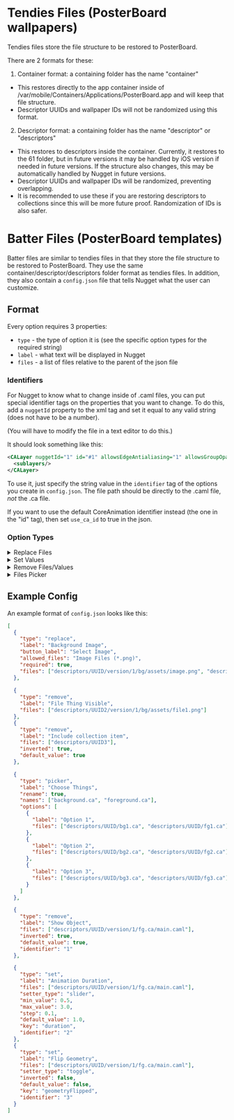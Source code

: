 # Tendies Files (PosterBoard wallpapers)
Tendies files store the file structure to be restored to PosterBoard.

There are 2 formats for these:
1. Container format: a containing folder has the name "container"
  - This restores directly to the app container inside of /var/mobile/Containers/Applications/PosterBoard.app and will keep that file structure.
  - Descriptor UUIDs and wallpaper IDs will not be randomized using this format.
2. Descriptor format: a containing folder has the name "descriptor" or "descriptors"
  - This restores to descriptors inside the container. Currently, it restores to the 61 folder, but in future versions it may be handled by iOS version if needed in future versions. If the structure also changes, this may be automatically handled by Nugget in future versions.
  - Descriptor UUIDs and wallpaper IDs will be randomized, preventing overlapping.
  - It is recommended to use these if you are restoring descriptors to collections since this will be more future proof. Randomization of IDs is also safer.

# Batter Files (PosterBoard templates)
Batter files are similar to tendies files in that they store the file structure to be restored to PosterBoard. They use the same container/descriptor/descriptors folder format as tendies files. In addition, they also contain a `config.json` file that tells Nugget what the user can customize.

## Format
Every option requires 3 properties:
- `type` - the type of option it is (see the specific option types for the required string)
- `label` - what text will be displayed in Nugget
- `files` - a list of files relative to the parent of the json file

### Identifiers
For Nugget to know what to change inside of .caml files, you can put special identifier tags on the properties that you want to change. To do this, add a `nuggetId` property to the xml tag and set it equal to any valid string (does not have to be a number).

(You will have to modify the file in a text editor to do this.)

It should look something like this:
```xml
<CALayer nuggetId="1" id="#1" allowsEdgeAntialiasing="1" allowsGroupOpacity="1" bounds="0 -28 520 563" contentsFormat="RGBA8" cornerCurve="circular" hidden="0" name="Thing" position="195 365" transform="" zPosition="442">
  <sublayers/>
</CALayer>
```
To use it, just specify the string value in the `identifier` tag of the options you create in `config.json`. The file path should be directly to the .caml file, *not* the .ca file.

If you want to use the default CoreAnimation identifier instead (the one in the "id" tag), then set `use_ca_id` to true in the json.

### Option Types
<details>
<summary>Replace Files</summary>

```json
"type": "replace"
```
Properties:
- `button_label` *(Optional)* - what text to display on the import button
- `allowed_files` - the types of files and allowed extensions (follows the [QT filter format](https://doc.qt.io/qtforpython-6/PySide6/QtWidgets/QFileDialog.html#PySide6.QtWidgets.QFileDialog.setNameFilter))
- `required` - whether or not the user must select a file in order for the template to apply
</details>
<details>
<summary>Set Values</summary>

```json
"type": "set"
```
Properties:
- `identifier` - identifier in xml file (corresponds to nuggetId value)
- `use_ca_id` *(Optional)* - whether or not to use the CoreAnimation id instead of nuggetId
- `key` - the key/tag of the value to change in the property
- `setter_type` - the type of input the user sees for setting the value
  - __Valid types:__ "textbox", "slider", "toggle"
- `min_value` *(Required for slider, optional for others)* - minimum value allowed for input
- `max_value` *(Required for slider, optional for others)* - maximum value allowed for input
- `step` *(Optional, only for slider)* - the interval between each slider value
- `inverted` *(Optional, only for toggle)* - if set to true, values will apply to the file inverted
- `default_value` *(Optional)* - the default value of the input
</details>
<details>
<summary>Remove Files/Values</summary>

```json
"type": "remove"
```
Properties:
- `inverted` *(Optional)* - if set to true, the files will only be deleted if the checkbox is unchecked
- `default_value` *(Optional)* - whether the checkbox starts as true or false (will be false by default)
- `identifier` *(Optional)* - identifier in xml file. Only needed if you are removing a property or layer
- `use_ca_id` *(Optional)* - whether or not to use the CoreAnimation id instead of nuggetId

The `label` property will apply to the checkbox itself.
</details>
<details>
<summary>Files Picker</summary>

```json
"type": "picker"
```
Properties:
- `options` - list of options to show up in the picker. Each option contains a `label` and list of `files`
- `rename` *(Optional)* - whether or not to rename the files chosen by the user
- `names` *(Optional, required if rename is true)* - the list of new names to rename the files to. Must be in the same order as the list of files in the options. Only includes the name of the files, does not need the path.

When the user selects an option from the picker, all other options will be deleted upon applying.
</details>

## Example Config
An example format of `config.json` looks like this:
```json
[
  {
    "type": "replace",
    "label": "Background Image",
    "button_label": "Select Image",
    "allowed_files": "Image Files (*.png)",
    "required": true,
    "files": ["descriptors/UUID/version/1/bg/assets/image.png", "descriptors/UUID/version/1/fg/assets/image2.png"]
  },
  
  {
    "type": "remove",
    "label": "File Thing Visible",
    "files": ["descriptors/UUID2/version/1/bg/assets/file1.png"]
  },
  {
    "type": "remove",
    "label": "Include collection item",
    "files": ["descriptors/UUID3"],
    "inverted": true,
    "default_value": true
  },

  {
    "type": "picker",
    "label": "Choose Things",
    "rename": true,
    "names": ["background.ca", "foreground.ca"],
    "options": [
      {
        "label": "Option 1",
        "files": ["descriptors/UUID/bg1.ca", "descriptors/UUID/fg1.ca"]
      },
      {
        "label": "Option 2",
        "files": ["descriptors/UUID/bg2.ca", "descriptors/UUID/fg2.ca"]
      },
      {
        "label": "Option 3",
        "files": ["descriptors/UUID/bg3.ca", "descriptors/UUID/fg3.ca"]
      }
    ]
  },

  {
    "type": "remove",
    "label": "Show Object",
    "files": ["descriptors/UUID/version/1/fg.ca/main.caml"],
    "inverted": true,
    "default_value": true,
    "identifier": "1"
  },

  {
    "type": "set",
    "label": "Animation Duration",
    "files": ["descriptors/UUID/version/1/fg.ca/main.caml"],
    "setter_type": "slider",
    "min_value": 0.5,
    "max_value": 3.0,
    "step": 0.1,
    "default_value": 1.0,
    "key": "duration",
    "identifier": "2"
  },
  {
    "type": "set",
    "label": "Flip Geometry",
    "files": ["descriptors/UUID/version/1/fg.ca/main.caml"],
    "setter_type": "toggle",
    "inverted": false,
    "default_value": false,
    "key": "geometryFlipped",
    "identifier": "3"
  }
]
```